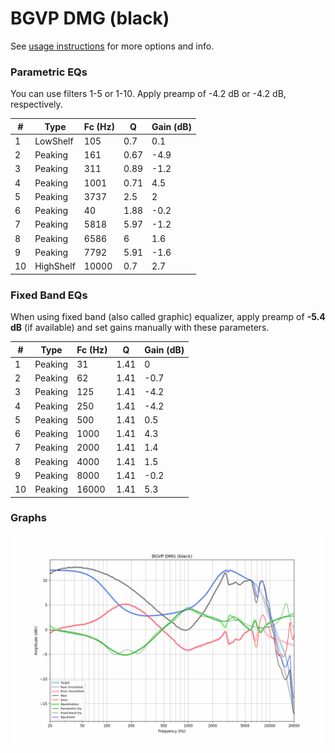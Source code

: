 # BGVP DMG (black)
See [usage instructions](https://github.com/jaakkopasanen/AutoEq#usage) for more options and info.

### Parametric EQs
You can use filters 1-5 or 1-10. Apply preamp of -4.2 dB or -4.2 dB, respectively.

|   # | Type      |   Fc (Hz) |    Q |   Gain (dB) |
|-----|-----------|-----------|------|-------------|
|   1 | LowShelf  |       105 | 0.7  |         0.1 |
|   2 | Peaking   |       161 | 0.67 |        -4.9 |
|   3 | Peaking   |       311 | 0.89 |        -1.2 |
|   4 | Peaking   |      1001 | 0.71 |         4.5 |
|   5 | Peaking   |      3737 | 2.5  |         2   |
|   6 | Peaking   |        40 | 1.88 |        -0.2 |
|   7 | Peaking   |      5818 | 5.97 |        -1.2 |
|   8 | Peaking   |      6586 | 6    |         1.6 |
|   9 | Peaking   |      7792 | 5.91 |        -1.6 |
|  10 | HighShelf |     10000 | 0.7  |         2.7 |

### Fixed Band EQs
When using fixed band (also called graphic) equalizer, apply preamp of **-5.4 dB** (if available) and set gains manually with these parameters.

|   # | Type    |   Fc (Hz) |    Q |   Gain (dB) |
|-----|---------|-----------|------|-------------|
|   1 | Peaking |        31 | 1.41 |         0   |
|   2 | Peaking |        62 | 1.41 |        -0.7 |
|   3 | Peaking |       125 | 1.41 |        -4.2 |
|   4 | Peaking |       250 | 1.41 |        -4.2 |
|   5 | Peaking |       500 | 1.41 |         0.5 |
|   6 | Peaking |      1000 | 1.41 |         4.3 |
|   7 | Peaking |      2000 | 1.41 |         1.4 |
|   8 | Peaking |      4000 | 1.41 |         1.5 |
|   9 | Peaking |      8000 | 1.41 |        -0.2 |
|  10 | Peaking |     16000 | 1.41 |         5.3 |

### Graphs
![](./BGVP%20DMG%20(black).png)
